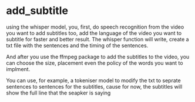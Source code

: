 # add_subtitle


using the whisper model, you, first, do speech recognition from the video you want to add subtitles too, add the language of the video you want to subtitle for faster and better result. The whisper function will write, create a txt file with the sentences and the timing of the sentences. 

And after you use the ffmpeg package to add the subtitles to the video, you can choose the size, placement even the policy of the words you want to implment.

You can use, for example, a tokeniser model to modify the txt to seprate sentences to sentences for the subtitles, cause for now, the subtitles will show the full line that the seapker is saying
